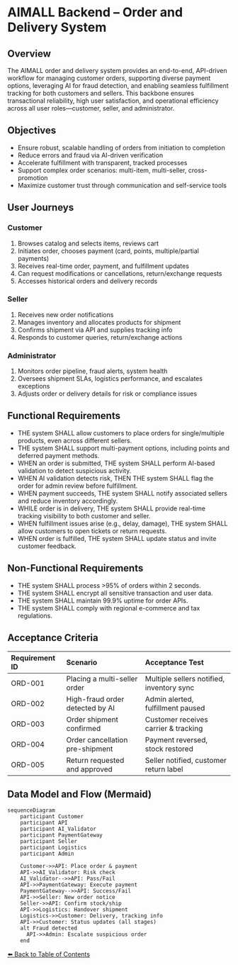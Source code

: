 # AIMALL Backend – Order and Delivery System

## Overview
The AIMALL order and delivery system provides an end-to-end, API-driven workflow for managing customer orders, supporting diverse payment options, leveraging AI for fraud detection, and enabling seamless fulfillment tracking for both customers and sellers. This backbone ensures transactional reliability, high user satisfaction, and operational efficiency across all user roles—customer, seller, and administrator.

## Objectives
- Ensure robust, scalable handling of orders from initiation to completion
- Reduce errors and fraud via AI-driven verification
- Accelerate fulfillment with transparent, tracked processes
- Support complex order scenarios: multi-item, multi-seller, cross-promotion
- Maximize customer trust through communication and self-service tools

## User Journeys
### Customer
1. Browses catalog and selects items, reviews cart
2. Initiates order, chooses payment (card, points, multiple/partial payments)
3. Receives real-time order, payment, and fulfillment updates
4. Can request modifications or cancellations, return/exchange requests
5. Accesses historical orders and delivery records

### Seller
1. Receives new order notifications
2. Manages inventory and allocates products for shipment
3. Confirms shipment via API and supplies tracking info
4. Responds to customer queries, return/exchange actions

### Administrator
1. Monitors order pipeline, fraud alerts, system health
2. Oversees shipment SLAs, logistics performance, and escalates exceptions
3. Adjusts order or delivery details for risk or compliance issues

## Functional Requirements
- THE system SHALL allow customers to place orders for single/multiple products, even across different sellers.
- THE system SHALL support multi-payment options, including points and deferred payment methods.
- WHEN an order is submitted, THE system SHALL perform AI-based validation to detect suspicious activity.
- WHEN AI validation detects risk, THEN THE system SHALL flag the order for admin review before fulfillment.
- WHEN payment succeeds, THE system SHALL notify associated sellers and reduce inventory accordingly.
- WHILE order is in delivery, THE system SHALL provide real-time tracking visibility to both customer and seller.
- WHEN fulfillment issues arise (e.g., delay, damage), THE system SHALL allow customers to open tickets or return requests.
- WHEN order is fulfilled, THE system SHALL update status and invite customer feedback.

## Non-Functional Requirements
- THE system SHALL process >95% of orders within 2 seconds.
- THE system SHALL encrypt all sensitive transaction and user data.
- THE system SHALL maintain 99.9% uptime for order APIs.
- THE system SHALL comply with regional e-commerce and tax regulations.

## Acceptance Criteria
| Requirement ID | Scenario                                     | Acceptance Test                         |
|:--------------|:----------------------------------------------|:----------------------------------------|
| ORD-001        | Placing a multi-seller order                  | Multiple sellers notified, inventory sync |
| ORD-002        | High-fraud order detected by AI               | Admin alerted, fulfillment paused       |
| ORD-003        | Order shipment confirmed                      | Customer receives carrier & tracking    |
| ORD-004        | Order cancellation pre-shipment               | Payment reversed, stock restored        |
| ORD-005        | Return requested and approved                 | Seller notified, customer return label  |

## Data Model and Flow (Mermaid)
```mermaid
sequenceDiagram
    participant Customer
    participant API
    participant AI_Validator
    participant PaymentGateway
    participant Seller
    participant Logistics
    participant Admin

    Customer->>API: Place order & payment
    API->>AI_Validator: Risk check
    AI_Validator-->>API: Pass/Fail
    API->>PaymentGateway: Execute payment
    PaymentGateway-->>API: Success/Fail
    API->>Seller: New order notice
    Seller->>API: Confirm stock/ship
    API->>Logistics: Handover shipment
    Logistics->>Customer: Delivery, tracking info
    API->>Customer: Status updates (all stages)
    alt Fraud detected
      API->>Admin: Escalate suspicious order
    end
```

[⬅️ Back to Table of Contents](./00_aimall-backend_table-of-contents.md)
